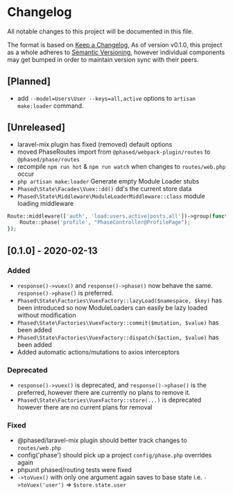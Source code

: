# Changelog
All notable changes to this project will be documented in this file.

The format is based on [Keep a Changelog](https://keepachangelog.com/en/1.0.0/),
As of version v0.1.0, this project as a whole adheres to [Semantic Versioning](https://semver.org/spec/v2.0.0.html), however individual components may get bumped in order to maintain version sync with their peers.

## [Planned]
- add `--model=Users\User --keys=all,active` options to `artisan make:loader` command.

## [Unreleased]
- laravel-mix plugin has fixed (removed) default options
- moved PhaseRoutes import from `@phased/webpack-plugin/routes` to `@phased/phase/routes`
- recompile `npm run hot` & `npm run watch` when changes to `routes/web.php` occur
- `php artisan make:loader` Generate empty Module Loader stubs
- `Phased\State\Facades\Vuex::dd()` dd's the current store data
- `Phased\State\Middleware\ModuleLoaderMiddleware::class` module loading middleware
```php
Route::middleware(['auth', 'load:users,active|posts,all'])->group(function () {
    Route::phase('profile', "PhaseController@ProfilePage");
});
```

## [0.1.0] - 2020-02-13

### Added
- `response()->vuex()` and `response()->phase()` now behave the same. `response()->phase()` is preferred.
- `Phased\State\Factories\VuexFactory::lazyLoad($namespace, $key)` has been introduced so now ModuleLoaders can easily be lazy loaded without modification
- `Phased\State\Factories\VuexFactory::commit($mutation, $value)` has been added
- `Phased\State\Factories\VuexFactory::dispatch($action, $value)` has been added
- Added automatic actions/mutations to axios interceptors

### Deprecated
- `response()->vuex()` is deprecated, and `response()->phase()` is the preferred, however there are currently no plans to remove it.
- `Phased\State\Factories\VuexFactory::store(...)` is deprecated however there are no current plans for removal

### Fixed
- @phased/laravel-mix plugin should better track changes to `routes/web.php`
- config('phase') should pick up a project `config/phase.php` overrides again
- phpunit phased/routing tests were fixed
- `->toVuex()` with only one argument again saves to base state i.e. `->toVuex('user')` => `$store.state.user`
